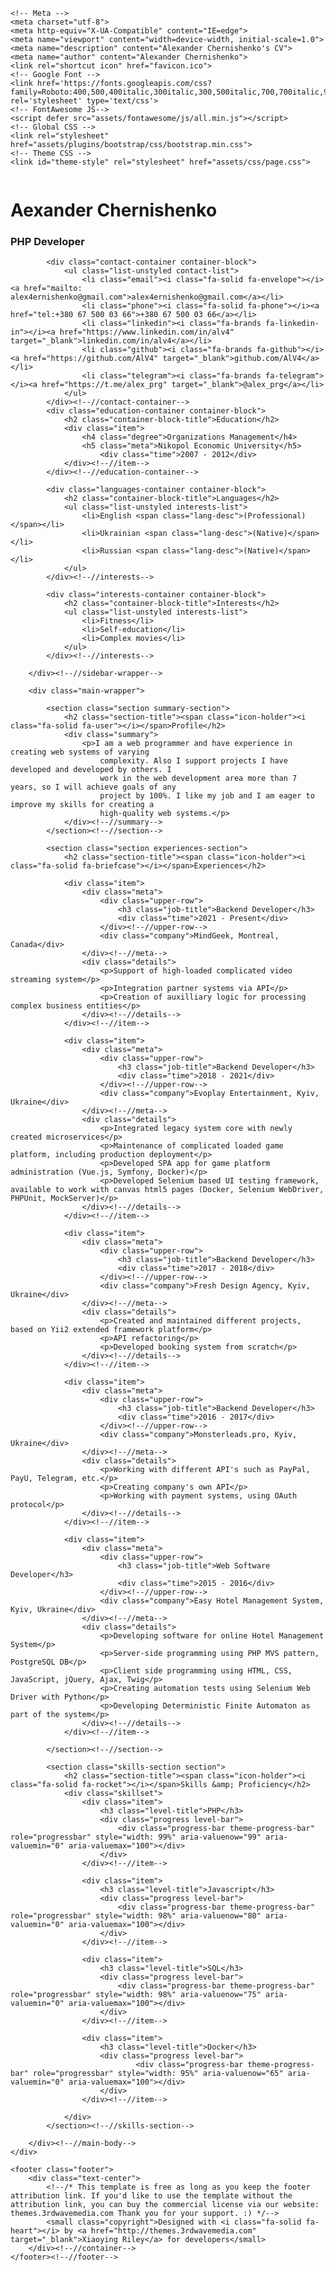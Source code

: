 <html lang="en">
<head>
    <title>CV Chernishenko Oleksandr</title>
    
    <!-- Meta -->
    <meta charset="utf-8">
    <meta http-equiv="X-UA-Compatible" content="IE=edge">
    <meta name="viewport" content="width=device-width, initial-scale=1.0">
    <meta name="description" content="Alexander Chernishenko's CV">
    <meta name="author" content="Alexander Chernishenko">
    <link rel="shortcut icon" href="favicon.ico">  
    <!-- Google Font -->
    <link href='https://fonts.googleapis.com/css?family=Roboto:400,500,400italic,300italic,300,500italic,700,700italic,900,900italic' rel='stylesheet' type='text/css'>
    <!-- FontAwesome JS-->
	<script defer src="assets/fontawesome/js/all.min.js"></script>
    <!-- Global CSS -->
    <link rel="stylesheet" href="assets/plugins/bootstrap/css/bootstrap.min.css">   
    <!-- Theme CSS -->  
    <link id="theme-style" rel="stylesheet" href="assets/css/page.css">
</head> 

<body>
    <div class="wrapper mt-lg-5">
        <div class="sidebar-wrapper">
            <div class="profile-container">
                <img class="profile" src="assets/images/alex.png" alt="" />
                <h1 class="name">Aexander Chernishenko</h1>
                <h3 class="tagline">PHP Developer</h3>
            </div><!--//profile-container-->
            
            <div class="contact-container container-block">
                <ul class="list-unstyled contact-list">
                    <li class="email"><i class="fa-solid fa-envelope"></i><a href="mailto: alex4ernishenko@gmail.com">alex4ernishenko@gmail.com</a></li>
                    <li class="phone"><i class="fa-solid fa-phone"></i><a href="tel:+380 67 500 03 66">+380 67 500 03 66</a></li>
                    <li class="linkedin"><i class="fa-brands fa-linkedin-in"></i><a href="https://www.linkedin.com/in/alv4" target="_blank">linkedin.com/in/alv4</a></li>
                    <li class="github"><i class="fa-brands fa-github"></i><a href="https://github.com/AlV4" target="_blank">github.com/AlV4</a></li>
                    <li class="telegram"><i class="fa-brands fa-telegram"></i><a href="https://t.me/alex_prg" target="_blank">@alex_prg</a></li>
                </ul>
            </div><!--//contact-container-->
            <div class="education-container container-block">
                <h2 class="container-block-title">Education</h2>
                <div class="item">
                    <h4 class="degree">Organizations Management</h4>
                    <h5 class="meta">Nikopol Economic University</h5>
	                    <div class="time">2007 - 2012</div>
                </div><!--//item-->
            </div><!--//education-container-->
            
            <div class="languages-container container-block">
                <h2 class="container-block-title">Languages</h2>
                <ul class="list-unstyled interests-list">
                    <li>English <span class="lang-desc">(Professional)</span></li>
                    <li>Ukrainian <span class="lang-desc">(Native)</span></li>
                    <li>Russian <span class="lang-desc">(Native)</span></li>
                </ul>
            </div><!--//interests-->
            
            <div class="interests-container container-block">
                <h2 class="container-block-title">Interests</h2>
                <ul class="list-unstyled interests-list">
                    <li>Fitness</li>
                    <li>Self-education</li>
                    <li>Complex movies</li>
                </ul>
            </div><!--//interests-->
            
        </div><!--//sidebar-wrapper-->
        
        <div class="main-wrapper">
            
            <section class="section summary-section">
                <h2 class="section-title"><span class="icon-holder"><i class="fa-solid fa-user"></i></span>Profile</h2>
                <div class="summary">
                    <p>I am a web programmer and have experience in creating web systems of varying
                        complexity. Also I support projects I have developed and developed by others. I
                        work in the web development area more than 7 years, so I will achieve goals of any
                        project by 100%. I like my job and I am eager to improve my skills for creating a
                        high-quality web systems.</p>
                </div><!--//summary-->
            </section><!--//section-->
            
            <section class="section experiences-section">
                <h2 class="section-title"><span class="icon-holder"><i class="fa-solid fa-briefcase"></i></span>Experiences</h2>
                
                <div class="item">
                    <div class="meta">
                        <div class="upper-row">
                            <h3 class="job-title">Backend Developer</h3>
                            <div class="time">2021 - Present</div>
                        </div><!--//upper-row-->
                        <div class="company">MindGeek, Montreal, Canada</div>
                    </div><!--//meta-->
                    <div class="details">
                        <p>Support of high-loaded complicated video streaming system</p>
                        <p>Integration partner systems via API</p>
                        <p>Creation of auxilliary logic for processing complex business entities</p>
                    </div><!--//details-->
                </div><!--//item-->
                
                <div class="item">
                    <div class="meta">
                        <div class="upper-row">
                            <h3 class="job-title">Backend Developer</h3>
                            <div class="time">2018 - 2021</div>
                        </div><!--//upper-row-->
                        <div class="company">Evoplay Entertainment, Kyiv, Ukraine</div>
                    </div><!--//meta-->
                    <div class="details">
                        <p>Integrated legacy system core with newly created microservices</p>
                        <p>Maintenance of complicated loaded game platform, including production deployment</p>
                        <p>Developed SPA app for game platform administration (Vue.js, Symfony, Docker)</p>
                        <p>Developed Selenium based UI testing framework, available to work with canvas html5 pages (Docker, Selenium WebDriver, PHPUnit, MockServer)</p>
                    </div><!--//details-->
                </div><!--//item-->
                
                <div class="item">
                    <div class="meta">
                        <div class="upper-row">
                            <h3 class="job-title">Backend Developer</h3>
                            <div class="time">2017 - 2018</div>
                        </div><!--//upper-row-->
                        <div class="company">Fresh Design Agency, Kyiv, Ukraine</div>
                    </div><!--//meta-->
                    <div class="details">
                        <p>Created and maintained different projects, based on Yii2 extended framework platform</p>
                        <p>API refactoring</p>
                        <p>Developed booking system from scratch</p>
                    </div><!--//details-->
                </div><!--//item-->

                <div class="item">
                    <div class="meta">
                        <div class="upper-row">
                            <h3 class="job-title">Backend Developer</h3>
                            <div class="time">2016 - 2017</div>
                        </div><!--//upper-row-->
                        <div class="company">Monsterleads.pro, Kyiv, Ukraine</div>
                    </div><!--//meta-->
                    <div class="details">
                        <p>Working with different API's such as PayPal, PayU, Telegram, etc.</p>
                        <p>Creating company's own API</p>
                        <p>Working with payment systems, using OAuth protocol</p>
                    </div><!--//details-->
                </div><!--//item-->

                <div class="item">
                    <div class="meta">
                        <div class="upper-row">
                            <h3 class="job-title">Web Software Developer</h3>
                            <div class="time">2015 - 2016</div>
                        </div><!--//upper-row-->
                        <div class="company">Easy Hotel Management System, Kyiv, Ukraine</div>
                    </div><!--//meta-->
                    <div class="details">
                        <p>Developing software for online Hotel Management System</p>
                        <p>Server-side programming using PHP MVS pattern, PostgreSQL DB</p>
                        <p>Client side programming using HTML, CSS, JavaScript, jQuery, Ajax, Twig</p>
                        <p>Creating automation tests using Selenium Web Driver with Python</p>
                        <p>Developing Deterministic Finite Automaton as part of the system</p>
                    </div><!--//details-->
                </div><!--//item-->
                
            </section><!--//section-->
            
            <section class="skills-section section">
                <h2 class="section-title"><span class="icon-holder"><i class="fa-solid fa-rocket"></i></span>Skills &amp; Proficiency</h2>
                <div class="skillset">        
                    <div class="item">
                        <h3 class="level-title">PHP</h3>
                        <div class="progress level-bar">
						    <div class="progress-bar theme-progress-bar" role="progressbar" style="width: 99%" aria-valuenow="99" aria-valuemin="0" aria-valuemax="100"></div>
						</div>                               
                    </div><!--//item-->
                    
                    <div class="item">
                        <h3 class="level-title">Javascript</h3>
                        <div class="progress level-bar">
						    <div class="progress-bar theme-progress-bar" role="progressbar" style="width: 98%" aria-valuenow="80" aria-valuemin="0" aria-valuemax="100"></div>
						</div>                              
                    </div><!--//item-->
                    
                    <div class="item">
                        <h3 class="level-title">SQL</h3>
                        <div class="progress level-bar">
						    <div class="progress-bar theme-progress-bar" role="progressbar" style="width: 98%" aria-valuenow="75" aria-valuemin="0" aria-valuemax="100"></div>
						</div>                                 
                    </div><!--//item-->
                    
                    <div class="item">
                        <h3 class="level-title">Docker</h3>
                        <div class="progress level-bar">
							    <div class="progress-bar theme-progress-bar" role="progressbar" style="width: 95%" aria-valuenow="65" aria-valuemin="0" aria-valuemax="100"></div>
						</div>                                
                    </div><!--//item-->
                    
                </div>  
            </section><!--//skills-section-->
            
        </div><!--//main-body-->
    </div>

    <footer class="footer">
        <div class="text-center">
            <!--/* This template is free as long as you keep the footer attribution link. If you'd like to use the template without the attribution link, you can buy the commercial license via our website: themes.3rdwavemedia.com Thank you for your support. :) */-->
            <small class="copyright">Designed with <i class="fa-solid fa-heart"></i> by <a href="http://themes.3rdwavemedia.com" target="_blank">Xiaoying Riley</a> for developers</small>
        </div><!--//container-->
    </footer><!--//footer-->
        
</body>
</html> 


